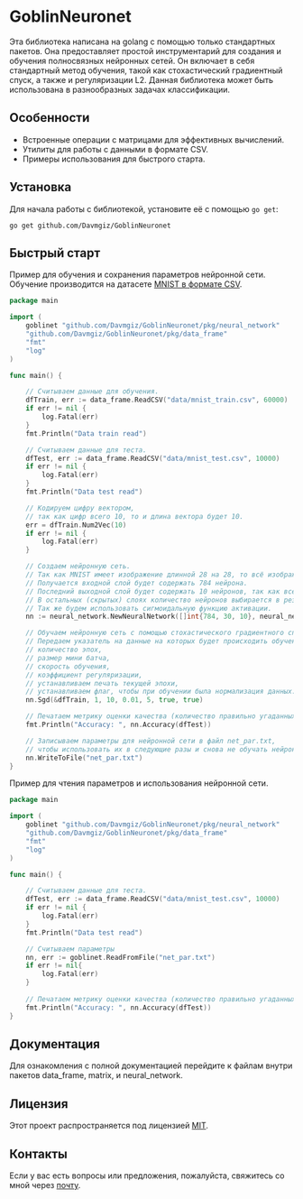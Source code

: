 # GoblinNeuronet

Эта библиотека написана на golang с помощью только стандартных пакетов.
Она предоставляет простой инструментарий для создания и обучения полносвязных нейронных сетей.
Он включает в себя стандартный метод обучения, такой как стохастический градиентный спуск, а также и регуляризации L2.
Данная библиотека может быть использована в разнообразных задачах классификации.

## Особенности

- Встроенные операции с матрицами для эффективных вычислений.
- Утилиты для работы с данными в формате CSV.
- Примеры использования для быстрого старта.

## Установка

Для начала работы с библиотекой, установите её с помощью `go get`:

```shell
go get github.com/Davmgiz/GoblinNeuronet
```

## Быстрый старт

Пример для обучения и сохранения параметров нейронной сети.
Обучение производится на датасете [MNIST в формате CSV](https://www.kaggle.com/datasets/oddrationale/mnist-in-csv?resource=download).

```go
package main

import (
	goblinet "github.com/Davmgiz/GoblinNeuronet/pkg/neural_network"
    "github.com/Davmgiz/GoblinNeuronet/pkg/data_frame"
	"fmt"
	"log"
)

func main() {

	// Считываем данные для обучения.
	dfTrain, err := data_frame.ReadCSV("data/mnist_train.csv", 60000)
	if err != nil {
		log.Fatal(err)
	}
	fmt.Println("Data train read")

	// Считываем данные для теста.
	dfTest, err := data_frame.ReadCSV("data/mnist_test.csv", 10000)
	if err != nil {
		log.Fatal(err)
	}
	fmt.Println("Data test read")

	// Кодируем цифру вектором,
	// так как цифр всего 10, то и длина вектора будет 10.
	err = dfTrain.Num2Vec(10)
	if err != nil {
		log.Fatal(err)
	}

	// Создаем нейронную сеть.
	// Так как MNIST имеет изображение длинной 28 на 28, то всё изображение содержит 28 * 28 = 784 пикселя.
	// Получается входной слой будет содержать 784 нейрона.
	// Последний выходной слой будет содержать 10 нейронов, так как всего 10 цифр.
	// В остальных (скрытых) слоях количество нейронов выбирается в результате экспериментов.
	// Так же будем использовать сигмоидальную функцию активации.
	nn := neural_network.NewNeuralNetwork([]int{784, 30, 10}, neural_network.Sigmoid{})

	// Обучаем нейронную сеть с помощью стохастического градиентного спуска.
	// Передаем указатель на данные на которых будет происходить обучение,
	// количество эпох,
	// размер мини батча,
	// скорость обучения,
	// коэффициент регуляризации,
	// устанавливаем печать текущей эпохи,
	// устанавливаем флаг, чтобы при обучении была нормализация данных.
	nn.Sgd(&dfTrain, 1, 10, 0.01, 5, true, true)

	// Печатаем метрику оценки качества (количество правильно угаданных цифр).
	fmt.Println("Accuracy: ", nn.Accuracy(dfTest))

	// Записываем параметры для нейронной сети в файл net_par.txt,
	// чтобы использовать их в следующие разы и снова не обучать нейронную сеть.
	nn.WriteToFile("net_par.txt")
}
```

Пример для чтения параметров и использования нейронной сети.

```go
package main

import (
	goblinet "github.com/Davmgiz/GoblinNeuronet/pkg/neural_network"
    "github.com/Davmgiz/GoblinNeuronet/pkg/data_frame"
	"fmt"
	"log"
)

func main() {

	// Считываем данные для теста.
	dfTest, err := data_frame.ReadCSV("data/mnist_test.csv", 10000)
	if err != nil {
		log.Fatal(err)
	}
	fmt.Println("Data test read")

    // Считываем параметры 
    nn, err := goblinet.ReadFromFile("net_par.txt")
    if err != nil{
        log.Fatal(err)
    }
	
	// Печатаем метрику оценки качества (количество правильно угаданных цифр).
	fmt.Println("Accuracy: ", nn.Accuracy(dfTest))
}
```

## Документация

Для ознакомления с полной документацией перейдите к файлам внутри пакетов data_frame, matrix, и neural_network.

## Лицензия

Этот проект распространяется под лицензией [MIT](https://opensource.org/licenses/MIT).

## Контакты

Если у вас есть вопросы или предложения, пожалуйста, свяжитесь со мной через [почту](mailto:suhanov173@gmail.com).